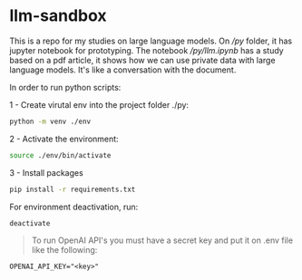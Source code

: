# llm-sandbox

This is a repo for my studies on large language models. On */py* folder, it has jupyter notebook for prototyping. The notebook */py/llm.ipynb* has a study based on a pdf article, it shows how we can use private data with large language models. It's like a conversation with the document.

In order to run python scripts:

1 - Create virutal env into the project folder ./py:
```bash
python -m venv ./env
```

2 - Activate the environment:
```bash
source ./env/bin/activate
```

3 - Install packages
```bash
pip install -r requirements.txt
```

For environment deactivation, run:
```bash
deactivate
```

> To run OpenAI API's you must have a secret key and put it on .env file like the following:
```
OPENAI_API_KEY="<key>"
```
